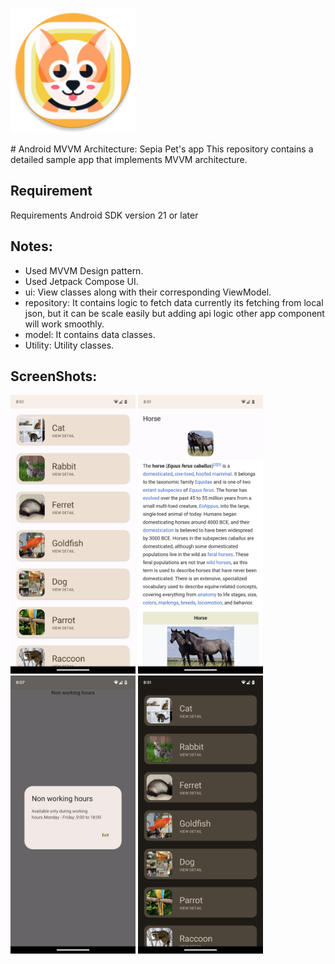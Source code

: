  <p float="left"><img src="screenshots/logo.png" width="200" /></p>
# Android MVVM Architecture: Sepia Pet's app
This repository contains a detailed sample app that implements MVVM architecture.

## Requirement
Requirements Android SDK version 21 or later

## Notes:
- Used MVVM Design pattern.
- Used Jetpack Compose UI.
- ui: View classes along with their corresponding ViewModel.
- repository: It contains logic to fetch data currently its fetching from local json, but it can be scale easily but adding api logic other app component will work smoothly.
- model: It contains data classes.
- Utility: Utility classes.

## ScreenShots:
<p float="left">
  <img src="screenshots/pet_home.png" width="200" />
  <img src="screenshots/pet_detail.png" width="200" /> 
  <img src="screenshots/pet_alert_wh.png" width="200" />
  <img src="screenshots/pet_home_dark.png" width="200" />
</p>


